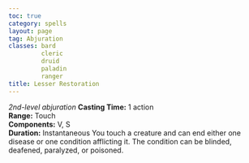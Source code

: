 ```yaml
---
toc: true
category: spells
layout: page
tag: Abjuration
classes: bard
         cleric
         druid
         paladin
         ranger
title: Lesser Restoration 
---
```

_2nd-level abjuration_ 
**Casting Time:** 1 action    
**Range:** Touch    
**Components:** V, S    
**Duration:** Instantaneous 
You touch a creature and can end either one disease or one condition afflicting it. The condition can be blinded, deafened, paralyzed, or poisoned. 